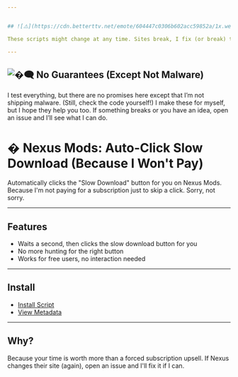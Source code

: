 ```yaml
---


## ![⚠️](https://cdn.betterttv.net/emote/604447c0306b602acc59852a/1x.webp) Heads Up: Stuff Changes

These scripts might change at any time. Sites break, I fix (or break) things, and sometimes I add new features if I feel like it (especially for sites I use a lot). I make these for myself first, but if they help you, awesome.

---
```


## ![�️‍🗨️](https://static-cdn.jtvnw.net/emoticons/v2/emotesv2_20c7bda61faa4e07b6a7d523d2bc9172/animated/light/1.0) No Guarantees (Except Not Malware)

I test everything, but there are no promises here except that I’m not shipping malware. (Still, check the code yourself!) I make these for myself, but I hope they help you too. If something breaks or you have an idea, open an issue and I’ll see what I can do.

# � Nexus Mods: Auto-Click Slow Download (Because I Won't Pay)

Automatically clicks the "Slow Download" button for you on Nexus Mods. Because I'm not paying for a subscription just to skip a click. Sorry, not sorry.

---

## Features

- Waits a second, then clicks the slow download button for you
- No more hunting for the right button
- Works for free users, no interaction needed

---

## Install

- [Install Script](https://raw.githubusercontent.com/BenjiThatFoxGuy/userscripts/main/nexusmods.com/nexusmods.com.user.js)
- [View Metadata](https://updates.benjifox.gay/nexusmods.com.meta.js)

---

## Why?

Because your time is worth more than a forced subscription upsell. If Nexus changes their site (again), open an issue and I'll fix it if I can.
